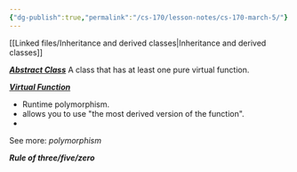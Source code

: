```yaml
---
{"dg-publish":true,"permalink":"/cs-170/lesson-notes/cs-170-march-5/"}
---
```


[[Linked files/Inheritance and derived classes\|Inheritance and derived classes]] 

[***Abstract Class***](https://en.cppreference.com/w/cpp/language/abstract_class)  A class that has at least one pure virtual function.

[***Virtual Function***](https://youtu.be/T8f4ajtFU9g?si=Pli3aVJo4l5YFeiP&t=81) 
- Runtime polymorphism.
- allows you to use "the most derived version of the function".
- 

See more: *polymorphism*

***Rule of three/five/zero***

